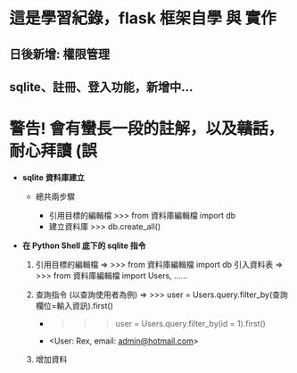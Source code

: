# 這是學習紀錄，flask 框架自學 與 實作
## 日後新增: 權限管理
## sqlite、註冊、登入功能，新增中...
# 警告! 會有蠻長一段的註解，以及~~贛話~~，耐心拜讀 (誤

* **sqlite 資料庫建立**
    * 總共兩步驟
  
        * 引用目標的編輯檔  >>> from 資料庫編輯檔 import db
        * 建立資料庫  >>> db.create_all()

* **在 Python Shell 底下的 sqlite 指令**
    1. 引用目標的編輯檔 => >>> from 資料庫編輯檔 import db
               引入資料表 => >>> from 資料庫編輯檔 import Users, ......
    
    2. 查詢指令 (以查詢使用者為例) => >>> user = Users.query.filter_by(查詢欄位=輸入資訊).first()
        
        * >>> user = Users.query.filter_by(id = 1).first()
        * <User: Rex, email: admin@hotmail.com>

    3. 增加資料